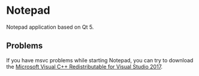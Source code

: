 # Notepad
Notepad application based on Qt 5.

## Problems
If you have msvc problems while starting Notepad, you can try to download the [Microsoft Visual C++ Redistributable for Visual Studio 2017](https://support.microsoft.com/en-us/help/2977003/the-latest-supported-visual-c-downloads "Click to download").
